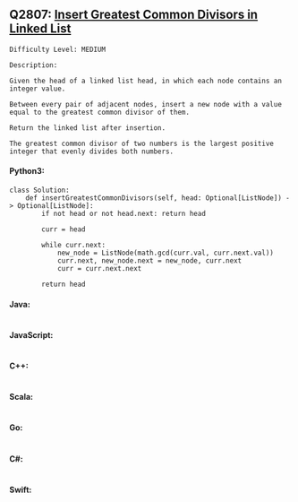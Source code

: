 ## Q2807: [Insert Greatest Common Divisors in Linked List](https://leetcode.com/problems/insert-greatest-common-divisors-in-linked-list/)

```
Difficulty Level: MEDIUM
```

```
Description:

Given the head of a linked list head, in which each node contains an integer value.

Between every pair of adjacent nodes, insert a new node with a value equal to the greatest common divisor of them.

Return the linked list after insertion.

The greatest common divisor of two numbers is the largest positive integer that evenly divides both numbers.
```

#### Python3:

```
class Solution:
    def insertGreatestCommonDivisors(self, head: Optional[ListNode]) -> Optional[ListNode]:
        if not head or not head.next: return head
        
        curr = head

        while curr.next:
            new_node = ListNode(math.gcd(curr.val, curr.next.val))
            curr.next, new_node.next = new_node, curr.next
            curr = curr.next.next
        
        return head
```

#### Java:

```

```

#### JavaScript:

```

```

#### C++:

```

```

#### Scala:

```

```

#### Go:

```

```

#### C#:

```

```

#### Swift:

```

```